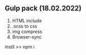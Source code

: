 ## Gulp pack   (18.02.2022)

1. HTML include
2. .scss to css
3. img compress
4. Browser-sync


instll >>  npm i
